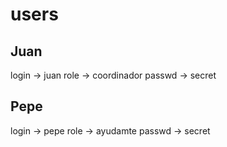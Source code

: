 # users
## Juan
login -> juan
role -> coordinador
passwd -> secret

## Pepe
login -> pepe
role -> ayudamte
passwd -> secret